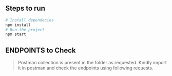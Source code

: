 ## Steps to run
```bash
# Install dependecies 
npm install
# Run the project
npm start
```
## ENDPOINTS to Check
>Postman collection is present in the folder as requested. Kindly import it in postman and check the endpoints using following requests.
